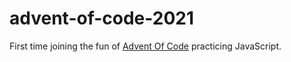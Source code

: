 # advent-of-code-2021
First time joining the fun of [Advent Of Code](https://adventofcode.com/2021) practicing JavaScript.